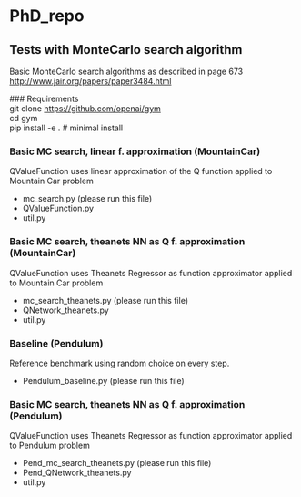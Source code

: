# PhD_repo
## Tests with MonteCarlo search algorithm
Basic MonteCarlo search algorithms as described in page 673  
http://www.jair.org/papers/paper3484.html

### Requirements  
git clone https://github.com/openai/gym  
cd gym  
pip install -e . # minimal install  


### Basic MC search, linear f. approximation (MountainCar)
QValueFunction uses linear approximation of the Q function 
applied to Mountain Car problem  
- mc_search.py (please run this file)
- QValueFunction.py
- util.py

### Basic MC search, theanets NN as Q f. approximation (MountainCar)
QValueFunction uses Theanets Regressor as function approximator
applied to Mountain Car problem  
- mc_search_theanets.py (please run this file)
- QNetwork_theanets.py
- util.py

### Baseline (Pendulum)  
Reference benchmark using random choice on every step.
- Pendulum_baseline.py (please run this file)

### Basic MC search, theanets NN as Q f. approximation (Pendulum)
QValueFunction uses Theanets Regressor as function approximator
applied to Pendulum problem  
- Pend_mc_search_theanets.py (please run this file)
- Pend_QNetwork_theanets.py
- util.py

